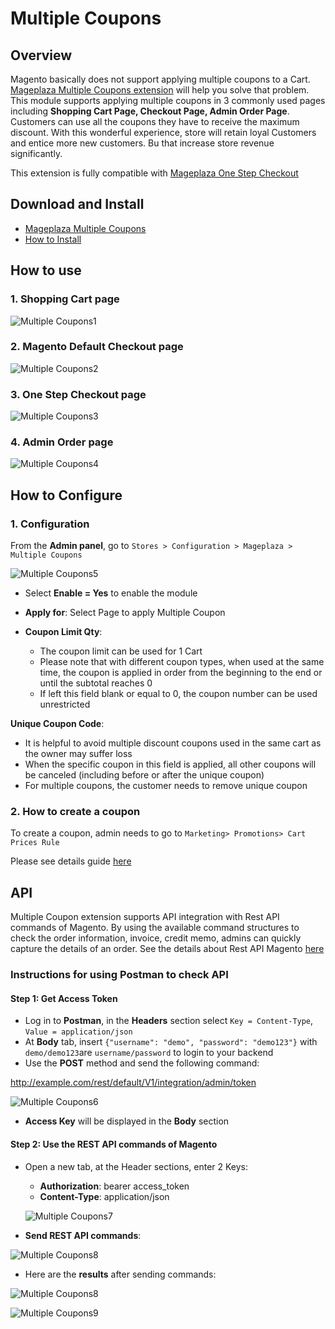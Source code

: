 # Multiple Coupons


## Overview

Magento basically does not support applying multiple coupons to a Cart. [Mageplaza Multiple Coupons extension](https://www.mageplaza.com/magento-2-multiple-coupons/) will help you solve that problem. This module supports applying multiple coupons in 3 commonly used pages including **Shopping Cart Page, Checkout Page, Admin Order Page**. Customers can use all the coupons they have to receive the maximum discount. With this wonderful experience, store will retain loyal Customers and entice more new customers. Bu that increase store revenue significantly.

This extension is fully compatible with [Mageplaza One Step Checkout](https://www.mageplaza.com/magento-2-one-step-checkout-extension/)


## Download and Install

- [Mageplaza Multiple Coupons](https://www.mageplaza.com/magento-2-multiple-coupons/)
- [How to Install](https://www.mageplaza.com/install-magento-2-extension/)



## How to use


### 1. Shopping Cart page

![Multiple Coupons1](https://i.imgur.com/w2xkNgj.png)

### 2. Magento Default Checkout page

![Multiple Coupons2](https://i.imgur.com/3q4M7rn.png)

### 3. One Step Checkout page

![Multiple Coupons3](https://i.imgur.com/6kNAL6p.png)

### 4. Admin Order page

![Multiple Coupons4](https://i.imgur.com/N0urBoL.png)


## How to Configure

### 1. Configuration

From the **Admin panel**, go to `Stores > Configuration > Mageplaza > Multiple Coupons`

![Multiple Coupons5](https://i.imgur.com/51MtkVM.png)

- Select **Enable = Yes** to enable the module

- **Apply for**: Select Page to apply Multiple Coupon

- **Coupon Limit Qty**:
  - The coupon limit can be used for 1 Cart
  - Please note that with different coupon types, when used at the same time, the coupon is applied in order from the beginning to the end or until the subtotal reaches 0
  - If left this field blank or equal to 0, the coupon number can be used unrestricted
  
**Unique Coupon Code**:
  - It is helpful to avoid multiple discount coupons used in the same cart as the owner may suffer loss
  - When the specific coupon in this field is applied, all other coupons will be canceled (including before or after the unique coupon)
  - For multiple coupons, the customer needs to remove unique coupon
  
  
### 2. How to create a coupon

To create a coupon, admin needs to go to `Marketing> Promotions> Cart Prices Rule`

Please see details guide [here](https://www.mageplaza.com/kb/how-create-coupon-codes-in-magento-2.html)


## API
Multiple Coupon extension supports API integration with Rest API commands of Magento. By using the available command structures to check the order information, invoice, credit memo, admins can quickly capture the details of an order. See the details about Rest API Magento [here](https://devdocs.magento.com/guides/v2.3/rest/tutorials/orders/order-intro.html)

### Instructions for using Postman to check API

#### Step 1: Get Access Token
- Log in to **Postman**, in the **Headers** section select `Key = Content-Type`, `Value = application/json`
- At **Body** tab, insert `{"username": "demo", "password": "demo123"}` with `demo/demo123`are `username/password` to login to your backend  
- Use the **POST** method and send the following command:

http://example.com/rest/default/V1/integration/admin/token

![Multiple Coupons6](https://i.imgur.com/FP9x7jg.png)

- **Access Key** will be displayed in the **Body** section


#### Step 2: Use the REST API commands of Magento

- Open a new tab, at the Header sections, enter 2 Keys:
  - **Authorization**: bearer access_token
  - **Content-Type**: application/json
  
  ![Multiple Coupons7](https://i.imgur.com/9vtG53C.png)
  
- **Send REST API commands**:

![Multiple Coupons8](https://i.imgur.com/lxAFg9w.png)

- Here are the **results** after sending commands:

![Multiple Coupons8](https://i.imgur.com/a5HxPkW.png)

![Multiple Coupons9](https://i.imgur.com/Ln6YjDW.png)


